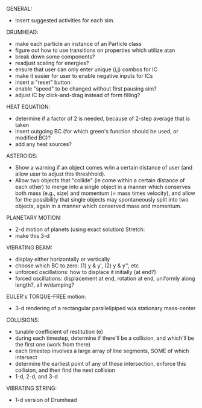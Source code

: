 GENERAL:
* Insert suggested activities for each sim.

DRUMHEAD:
* make each particle an instance of an Particle class
* figure out how to use transitions on properties which utilize atan
* break down some components?
* readjust scaling for energies?
* ensure that user can only enter unique (i,j) combos for IC
* make it easier for user to enable negative inputs for ICs
* insert a "reset" button
* enable "speed" to be changed without first pausing sim?
* adjust IC by click-and-drag instead of form filling?

HEAT EQUATION:
* determine if a factor of 2 is needed, because of 2-step average that is taken
* insert outgoing BC (for which green's function should be used, or modified BC)?
* add any heat sources?

ASTEROIDS:
* Show a warning if an object comes w/in a certain distance of user (and allow user to adjust this threshhold).
* Allow two objects that "collide" (ie come within a certain distance of each other) to merge into a single object in a manner which conserves both mass (e.g., size) and momentum (= mass times velocity), and allow for the possibility that single objects may spontaneously split into two objects, again in a manner which conserved mass and momentum.

PLANETARY MOTION:
* 2-d motion of planets (using exact solution)
Stretch:
* make this 3-d

VIBRATING BEAM:
* display either horizontally or vertically
* choose which BC to zero: (1) y & y', (2) y & y'', etc
* unforced oscillations: how to displace it initially (at end?)
* forced oscillations: displacement at end, rotation at end, uniformly along length?, all w/damping?

EULER's TORQUE-FREE motion:
* 3-d rendering of a rectangular parallelipiped w/a stationary mass-center

COLLISIONS:
* tunable coefficient of restitution (e)
* during each timestep, determine if there'll be a collision, and which'll be the first one (work from there)
* each timestep involves a large array of line segments, SOME of which intersect
* determine the earliest point of any of these intersection, enforce this collision, and then find the next collision
* 1-d, 2-d, and 3-d

VIBRATING STRING:
* 1-d version of Drumhead
